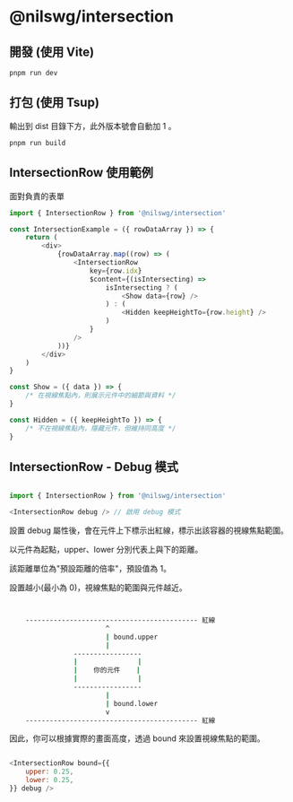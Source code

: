 # @nilswg/intersection


## 開發 (使用 Vite)

```
pnpm run dev
```


## 打包 (使用 Tsup)

輸出到 dist 目錄下方，此外版本號會自動加 1 。

```
pnpm run build
```


## IntersectionRow 使用範例

面對負責的表單

```js
import { IntersectionRow } from '@nilswg/intersection'

const IntersectionExample = ({ rowDataArray }) => {
    return (
        <div>
            {rowDataArray.map((row) => (
                <IntersectionRow
                    key={row.idx}
                    $content={(isIntersecting) =>
                        isIntersecting ? (
                            <Show data={row} />
                        ) : (
                            <Hidden keepHeightTo={row.height} />
                        )
                    }
                />
            ))}
        </div>
    )
}

const Show = ({ data }) => {
    /* 在視線焦點內，則展示元件中的細節與資料 */
}

const Hidden = ({ keepHeightTo }) => {
    /* 不在視線焦點內，隱藏元件，但維持同高度 */
}

```


## IntersectionRow - Debug 模式

```js

import { IntersectionRow } from '@nilswg/intersection'

<IntersectionRow debug /> // 啟用 debug 模式

```

設置 debug 屬性後，會在元件上下標示出紅線，標示出該容器的視線焦點範圍。

以元件為起點，upper、lower 分別代表上與下的距離。

該距離單位為"預設距離的倍率"，預設值為 1。

設置越小(最小為 0)，視線焦點的範圍與元件越近。

```bash


    ------------------------------------------- 紅線
                        ^
                        | bound.upper
                        |
                -----------------
                |               |
                |    你的元件    |
                |               |
                -----------------
                        |
                        | bound.lower
                        v
    ------------------------------------------- 紅線

```

因此，你可以根據實際的畫面高度，透過 bound 來設置視線焦點的範圍。

```js

<IntersectionRow bound={{
    upper: 0.25,
    lower: 0.25,
}} debug />

```



